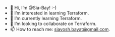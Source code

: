 - 👋 Hi, I’m @Sia-Bay! :-)
- 👀 I’m interested in learning Terraform.
- 🌱 I’m currently learning Terraform.
- 💞️ I’m looking to collaborate on Terraform.
- 📫 How to reach me: siavosh.bayat@gmail.com.

<!---
Sia-Bay/Sia-Bay is a ✨ special ✨ repository because its `README.md` (this file) appears on your GitHub profile.
You can click the Preview link to take a look at your changes.
--->
